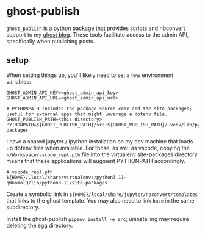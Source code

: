
ghost-publish
====

`ghost_publish` is a python package that provides scripts and nbconvert support to my [ghost blog](https://dlennon.org).  These tools facilitate access to the admin API, specifically when publishing posts.


setup
----

When setting things up, you'll likely need to set a few environment variables:

    GHOST_ADMIN_API_KEY=<ghost_admin_api_key>
    GHOST_ADMIN_API_URL=<ghost_admin_api_url>

    # PYTHONPATH includes the package source code and the site-packages; useful for external apps that might leverage a dotenv file.
    GHOST_PUBLISH_PATH=<this directory>
    PYTHONPATH=${GHOST_PUBLISH_PATH}/src:${GHOST_PUBLISH_PATH}/.venv/lib/python3.11/site-packages

I have a shared jupyter / ipython installation on my dev machine that loads up dotenv files when available.  For those, as well as vscode, copying the `~/Workspace/vscode_repl.pth` file into the virtualenv site-packages directory means that these applications will augment PYTHONPATH accordingly.

    # vscode_repl.pth
    ${HOME}/.local/share/virtualenvs/python3.11-qW6omolQ/lib/python3.11/site-packages


Create a symbolic link in `${HOME}/local/share/jupyter/nbconvert/templates` that links to the ghost template.  You may also need to link `base` in the same subdirectory.

Install the ghost-publish `pipenv install -e src`; uninstalling may require deleting the egg directory.

